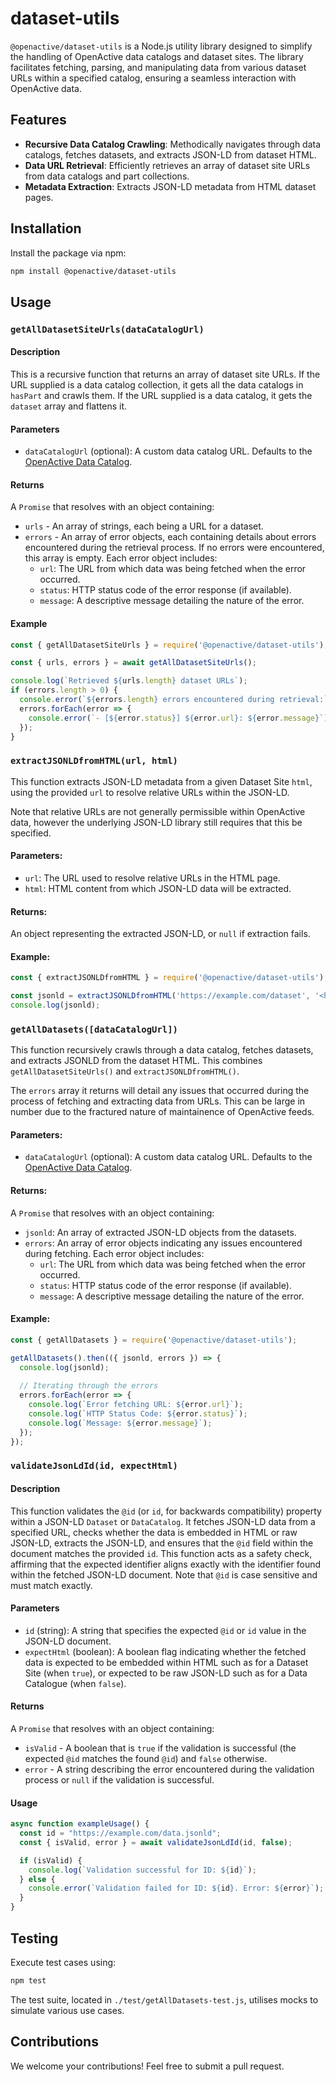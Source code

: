 # dataset-utils
`@openactive/dataset-utils` is a Node.js utility library designed to simplify the handling of OpenActive data catalogs and dataset sites. The library facilitates fetching, parsing, and manipulating data from various dataset URLs within a specified catalog, ensuring a seamless interaction with OpenActive data.

## Features

- **Recursive Data Catalog Crawling**: Methodically navigates through data catalogs, fetches datasets, and extracts JSON-LD from dataset HTML.
- **Data URL Retrieval**: Efficiently retrieves an array of dataset site URLs from data catalogs and part collections.
- **Metadata Extraction**: Extracts JSON-LD metadata from HTML dataset pages.

## Installation

Install the package via npm:

```sh
npm install @openactive/dataset-utils
```
## Usage


### `getAllDatasetSiteUrls(dataCatalogUrl)`

#### Description
This is a recursive function that returns an array of dataset site URLs.
If the URL supplied is a data catalog collection, it gets all the data catalogs in `hasPart` and crawls them.
If the URL supplied is a data catalog, it gets the `dataset` array and flattens it. 

#### Parameters
- `dataCatalogUrl` (optional): A custom data catalog URL. Defaults to the [OpenActive Data Catalog](https://openactive.io/data-catalogs/data-catalog-collection.jsonld).

#### Returns
A `Promise` that resolves with an object containing:
  - `urls` - An array of strings, each being a URL for a dataset.
  - `errors` - An array of error objects, each containing details about errors encountered during the retrieval process. If no errors were encountered, this array is empty. Each error object includes:
    - `url`: The URL from which data was being fetched when the error occurred.
    - `status`: HTTP status code of the error response (if available).
    - `message`: A descriptive message detailing the nature of the error.

#### Example
```javascript
const { getAllDatasetSiteUrls } = require('@openactive/dataset-utils');

const { urls, errors } = await getAllDatasetSiteUrls();

console.log(`Retrieved ${urls.length} dataset URLs`);
if (errors.length > 0) {
  console.error(`${errors.length} errors encountered during retrieval:`);
  errors.forEach(error => {
    console.error(`- [${error.status}] ${error.url}: ${error.message}`);
  });
}

```


### `extractJSONLDfromHTML(url, html)`

This function extracts JSON-LD metadata from a given Dataset Site `html`, using the provided `url` to resolve relative URLs within the JSON-LD.

Note that relative URLs are not generally permissible within OpenActive data, however the underlying JSON-LD library still requires that this be specified.

#### Parameters:
- `url`: The URL used to resolve relative URLs in the HTML page.
- `html`: HTML content from which JSON-LD data will be extracted.

#### Returns:
An object representing the extracted JSON-LD, or `null` if extraction fails.

#### Example:
```js
const { extractJSONLDfromHTML } = require('@openactive/dataset-utils');

const jsonld = extractJSONLDfromHTML('https://example.com/dataset', '<html>...</html>');
console.log(jsonld);
```


### `getAllDatasets([dataCatalogUrl])`

This function recursively crawls through a data catalog, fetches datasets, and extracts JSONLD from the dataset HTML. This combines `getAllDatasetSiteUrls()` and `extractJSONLDfromHTML()`.

The `errors` array it returns will detail any issues that occurred during the process of fetching and extracting data from URLs. This can be large in number due to the fractured nature of maintainence of OpenActive feeds.


#### Parameters:
- `dataCatalogUrl` (optional): A custom data catalog URL. Defaults to the [OpenActive Data Catalog](https://openactive.io/data-catalogs/data-catalog-collection.jsonld).

#### Returns:
A `Promise` that resolves with an object containing:
  - `jsonld`: An array of extracted JSON-LD objects from the datasets.
  - `errors`: An array of error objects indicating any issues encountered during fetching. Each error object includes:
    - `url`: The URL from which data was being fetched when the error occurred.
    - `status`: HTTP status code of the error response (if available).
    - `message`: A descriptive message detailing the nature of the error.

#### Example:
```js
const { getAllDatasets } = require('@openactive/dataset-utils');

getAllDatasets().then(({ jsonld, errors }) => {
  console.log(jsonld);
  
  // Iterating through the errors
  errors.forEach(error => {
    console.log(`Error fetching URL: ${error.url}`);
    console.log(`HTTP Status Code: ${error.status}`);
    console.log(`Message: ${error.message}`);
  });
});
```

### `validateJsonLdId(id, expectHtml)`

#### Description
This function validates the `@id` (or `id`, for backwards compatibility) property within a JSON-LD `Dataset` or `DataCatalog`. It fetches JSON-LD data from a specified URL, checks whether the data is embedded in HTML or raw JSON-LD, extracts the JSON-LD, and ensures that the `@id` field within the document matches the provided `id`. This function acts as a safety check, affirming that the expected identifier aligns exactly with the identifier found within the fetched JSON-LD document. Note that `@id` is case sensitive and must match exactly.

#### Parameters
- `id` (string): A string that specifies the expected `@id` or `id` value in the JSON-LD document.
- `expectHtml` (boolean): A boolean flag indicating whether the fetched data is expected to be embedded within HTML such as for a Dataset Site (when `true`), or expected to be raw JSON-LD such as for a Data Catalogue (when `false`).

#### Returns
A `Promise` that resolves with an object containing:
  - `isValid` - A boolean that is `true` if the validation is successful (the expected `@id` matches the found `@id`) and `false` otherwise.
  - `error` - A string describing the error encountered during the validation process or `null` if the validation is successful.

#### Usage
```javascript
async function exampleUsage() {
  const id = "https://example.com/data.jsonld";
  const { isValid, error } = await validateJsonLdId(id, false);

  if (isValid) {
    console.log(`Validation successful for ID: ${id}`);
  } else {
    console.error(`Validation failed for ID: ${id}. Error: ${error}`);
  }
}
```


## Testing

Execute test cases using:

```sh
npm test
```

The test suite, located in `./test/getAllDatasets-test.js`, utilises mocks to simulate various use cases.

## Contributions
We welcome your contributions! Feel free to submit a pull request.
